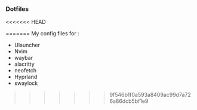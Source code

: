 ### Dotfiles

<<<<<<< HEAD

=======
My config files for :
- Ulauncher
- Nvim
- waybar
- alacritty
- neofetch
- Hyprland
- swaylock
>>>>>>> 9f546b1f0a593a8409ac99d7a726a86dcb5bf1e9
